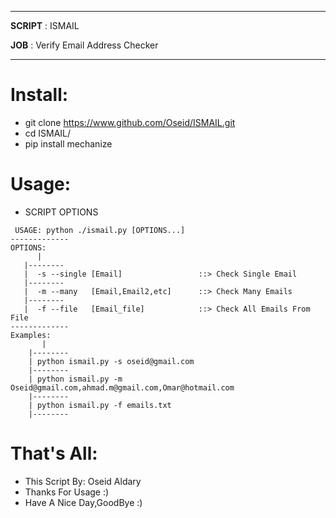 
***
**SCRIPT** : ISMAIL

   **JOB** : Verify Email Address Checker
***

# Install:
   - git clone https://www.github.com/Oseid/ISMAIL.git
   - cd ISMAIL/
   - pip install mechanize

# Usage:

  - SCRIPT OPTIONS
 ```
  USAGE: python ./ismail.py [OPTIONS...]
-------------
OPTIONS:
       |
    |--------
    |  -s --single [Email]                 ::> Check Single Email
    |--------
    |  -m --many   [Email,Email2,etc]      ::> Check Many Emails
    |--------
    |  -f --file   [Email_file]            ::> Check All Emails From File
-------------
Examples:
        |
     |--------
     | python ismail.py -s oseid@gmail.com
     |--------
     | python ismail.py -m Oseid@gmail.com,ahmad.m@gmail.com,Omar@hotmail.com
     |--------
     | python ismail.py -f emails.txt
     |--------

 ```

# That's All:
 - This Script By: Oseid Aldary
 - Thanks For Usage :)
 - Have A Nice Day,GoodBye :)
 
